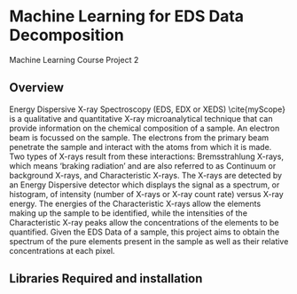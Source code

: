 # Machine Learning for EDS Data Decomposition 
Machine Learning Course Project 2

## Overview
Energy Dispersive X-ray Spectroscopy (EDS, EDX or XEDS) \cite{myScope} is a qualitative and quantitative X-ray microanalytical technique that can provide information on the chemical composition of a sample. An electron beam is focussed on the sample. The electrons from the primary beam penetrate the sample and interact with the atoms from which it is made. Two types of X-rays result from these interactions: Bremsstrahlung X-rays, which means ‘braking radiation’ and are also referred to as Continuum or background X-rays, and Characteristic X-rays. The X-rays are detected by an Energy Dispersive detector which displays the signal as a spectrum, or histogram, of intensity (number of X-rays or X-ray count rate) versus X-ray energy. The energies of the Characteristic X-rays allow the elements making up the sample to be identified, while the intensities of the Characteristic X-ray peaks allow the concentrations of the elements to be quantified. Given the EDS Data of a sample, this project aims to obtain the spectrum of the pure elements present in the sample as well as their relative concentrations at each pixel.

## Libraries Required and installation
